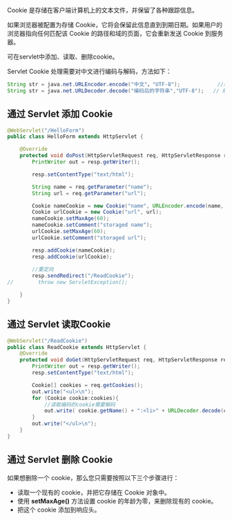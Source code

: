 Cookie 是存储在客户端计算机上的文本文件，并保留了各种跟踪信息。

如果浏览器被配置为存储 Cookie，它将会保留此信息直到到期日期。如果用户的浏览器指向任何匹配该 Cookie 的路径和域的页面，它会重新发送 Cookie 到服务器。

可在servlet中添加、读取、删除cookie。

Servlet Cookie 处理需要对中文进行编码与解码，方法如下：

```java
String str = java.net.URLEncoder.encode("中文"，"UTF-8");            //编码
String str = java.net.URLDecoder.decode("编码后的字符串","UTF-8");   // 解码
```

## 通过 Servlet 添加 Cookie

```java
@WebServlet("/HelloForm")
public class HelloForm extends HttpServlet {

    @Override
    protected void doPost(HttpServletRequest req, HttpServletResponse resp) throws ServletException, IOException {
        PrintWriter out = resp.getWriter();

        resp.setContentType("text/html");

        String name = req.getParameter("name");
        String url = req.getParameter("url");

        Cookie nameCookie = new Cookie("name", URLEncoder.encode(name, "UTF-8"));//中文需要转码存储
        Cookie urlCookie = new Cookie("url", url);
        nameCookie.setMaxAge(60);
        nameCookie.setComment("storaged name");
        urlCookie.setMaxAge(60);
        urlCookie.setComment("storaged url");

        resp.addCookie(nameCookie);
        resp.addCookie(urlCookie);
		
        //重定向
        resp.sendRedirect("/ReadCookie");
//        throw new ServletException();

    }
}
```

## 通过 Servlet 读取Cookie

```java
@WebServlet("/ReadCookie")
public class ReadCookie extends HttpServlet {
    @Override
    protected void doGet(HttpServletRequest req, HttpServletResponse resp) throws ServletException, IOException {
        PrintWriter out = resp.getWriter();
        resp.setContentType("text/html");

        Cookie[] cookies = req.getCookies();
        out.write("<ul>\n");
        for (Cookie cookie:cookies){
            //读取编码的cookie需要解码
            out.write( cookie.getName() + ":<li>" + URLDecoder.decode(cookie.getValue(), "UTF-8") + "</li>\n");
        }
        out.write("</ul>\n");
    }
}
```

## 通过 Servlet 删除 Cookie

如果想删除一个 cookie，那么您只需要按照以下三个步骤进行：

- 读取一个现有的 cookie，并把它存储在 Cookie 对象中。
- 使用 **setMaxAge()** 方法设置 cookie 的年龄为零，来删除现有的 cookie。
- 把这个 cookie 添加到响应头。


